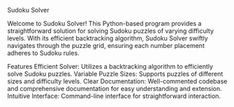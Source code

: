 Sudoku Solver

Welcome to Sudoku Solver! This Python-based program provides a straightforward solution for solving Sudoku puzzles of varying difficulty levels. With its efficient backtracking algorithm, Sudoku Solver swiftly navigates through the puzzle grid, ensuring each number placement adheres to Sudoku rules.

Features
Efficient Solver: Utilizes a backtracking algorithm to efficiently solve Sudoku puzzles.
Variable Puzzle Sizes: Supports puzzles of different sizes and difficulty levels.
Clear Documentation: Well-commented codebase and comprehensive documentation for easy understanding and extension.
Intuitive Interface: Command-line interface for straightforward interaction.

